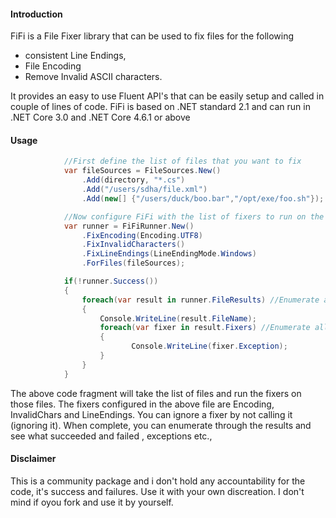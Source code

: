 
#### Introduction
FiFi is a File Fixer library that can be used to fix files for the following
* consistent Line Endings, 
* File Encoding 
* Remove Invalid ASCII characters. 

It provides an easy to use Fluent API's that can be easily setup and called in couple of lines of code. FiFi is based on .NET standard 2.1 and can run in .NET Core 3.0 and .NET Core 4.6.1 or above

#### Usage

```c#
            //First define the list of files that you want to fix
            var fileSources = FileSources.New()
                .Add(directory, "*.cs")
                .Add("/users/sdha/file.xml")
                .Add(new[] {"/users/duck/boo.bar","/opt/exe/foo.sh"});

            //Now configure FiFi with the list of fixers to run on the files mentioned above
            var runner = FiFiRunner.New()
                .FixEncoding(Encoding.UTF8)
                .FixInvalidCharacters()
                .FixLineEndings(LineEndingMode.Windows)
                .ForFiles(fileSources);

            if(!runner.Success())
            {
                foreach(var result in runner.FileResults) //Enumerate all files that failed to perform
                {
                    Console.WriteLine(result.FileName);
                    foreach(var fixer in result.Fixers) //Enumerate all the fixers for a file that failed
                    {
                           Console.WriteLine(fixer.Exception);
                    }
                }
            }


```

The above code fragment will take the list of files and run the fixers on those files. The fixers configured in the above file are Encoding, InvalidChars and LineEndings. You can ignore a fixer by not calling it (ignoring it). When complete, you can enumerate through the results and see what succeeded and failed , exceptions etc.,

#### Disclaimer
This is a community package and i don't hold any accountability for the code, it's success and failures. Use it with your own discreation. I don't mind if oyou fork and use it by yourself.
